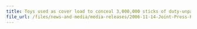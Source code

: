 ```yaml
---
title: Toys used as cover load to conceal 3,000,000 sticks of duty-unpaid cigarettes
file_url: /files/news-and-media/media-releases/2006-11-14-Joint-Press-Release.pdf
---
```

